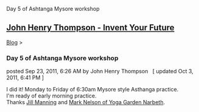 Day 5 of Ashtanga Mysore workshop 

[John Henry Thompson - Invent Your Future](../index.html)
---------------------------------------------------------

    

[Blog](../z-blog-1.html)‎ > ‎

### Day 5 of Ashtanga Mysore workshop

posted Sep 23, 2011, 6:26 AM by John Henry Thompson   \[ updated Oct 3, 2011, 6:41 PM \]

I did it! Monday to Friday of 6:30am Mysore style Asthanga practice.  
I'm ready of early morning practice.  
Thanks [Jill Manning](http://www.jillmanning.com) and [Mark Nelson of Yoga Garden Narbeth](http://www.yogagardennarberth.com/).  

  

